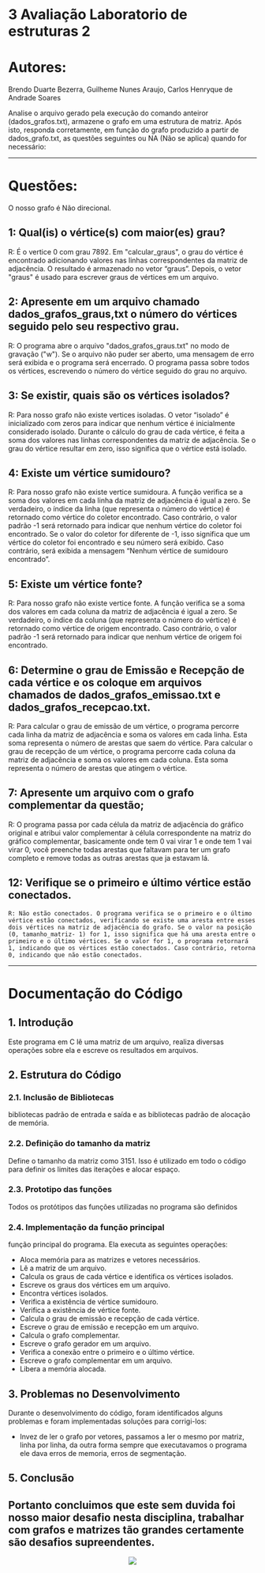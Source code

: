 # 3 Avaliação Laboratorio de estruturas 2
# Autores:
Brendo Duarte Bezerra, Guilheme Nunes Araujo, Carlos Henryque de Andrade Soares

Analise o arquivo gerado pela execução do comando anteiror (dados_grafos.txt), armazene o grafo em uma estrutura de matriz. Após isto, responda corretamente,
em função do grafo produzido a partir de dados_grafo.txt, as questões seguintes ou NA (Não se aplica) quando for necessário:

---

# Questões:

O nosso grafo é Não direcional.

## 1: Qual(is) o vértice(s) com maior(es) grau?
   R: É o vertice 0 com grau 7892. Em "calcular_graus", o grau do vértice é encontrado adicionando valores nas linhas correspondentes da matriz de adjacência. O resultado é armazenado no vetor “graus”. Depois, o vetor "graus" é    usado para escrever graus de vértices em um arquivo.
   
## 2: Apresente em um arquivo chamado dados_grafos_graus,txt o número do vértices seguido pelo seu respectivo grau.
   R: O programa abre o arquivo "dados_grafos_graus.txt" no modo de gravação ("w"). Se o arquivo não puder ser aberto, uma mensagem de erro será exibida e o programa será encerrado. O programa passa sobre todos os vértices, escrevendo o número do vértice seguido do grau no arquivo.

## 3: Se existir, quais são os vértices isolados?
   R: Para nosso grafo não existe vertices isoladas. O vetor “isolado” é inicializado com zeros para indicar que nenhum vértice é inicialmente considerado isolado. Durante o cálculo do grau de cada vértice, é feita a soma dos valores nas linhas correspondentes da matriz de adjacência. Se o grau do vértice resultar em zero, isso significa que o vértice está isolado.

## 4: Existe um vértice sumidouro?
   R: Para nosso grafo não existe vertice sumidoura. A função verifica se a soma dos valores em cada linha da matriz de adjacência é igual a zero. Se verdadeiro, o índice da linha (que representa o número do vértice) é retornado como vértice do coletor encontrado. Caso contrário, o valor padrão -1 será retornado para indicar que nenhum vértice do coletor foi encontrado. Se o valor do coletor for diferente de -1, isso significa que um vértice do coletor foi encontrado e seu número será exibido. Caso contrário, será exibida a mensagem “Nenhum vértice de sumidouro encontrado”.

## 5: Existe um vértice fonte?
   R: Para nosso grafo não existe vertice fonte. A função verifica se a soma dos valores em cada coluna da matriz de adjacência é igual a zero. Se verdadeiro, o índice da coluna (que representa o número do vértice) é retornado como vértice de origem encontrado. Caso contrário, o valor padrão -1 será retornado para indicar que nenhum vértice de origem foi encontrado.

## 6: Determine o grau de Emissão e Recepção de cada vértice e os coloque em arquivos chamados de dados_grafos_emissao.txt e dados_grafos_recepcao.txt.
   R: Para calcular o grau de emissão de um vértice, o programa percorre cada linha da matriz de adjacência e soma os valores em cada linha. Esta soma representa o número de arestas que saem do vértice. Para calcular o grau de recepção de um vértice, o programa percorre cada coluna da matriz de adjacência e soma os valores em cada coluna. Esta soma representa o número de arestas que atingem o vértice.

## 7: Apresente um arquivo com o grafo complementar da questão;
   R: O programa passa por cada célula da matriz de adjacência do gráfico original e atribui valor complementar à célula correspondente na matriz do gráfico complementar, basicamente onde tem 0 vai virar 1 e onde tem 1 vai virar 0, você preenche todas arestas que faltavam para ter um grafo completo e remove todas as outras arestas que ja estavam lá.

## 12: Verifique se o primeiro e último vértice estão conectados.
    R: Não estão conectados. O programa verifica se o primeiro e o último vértice estão conectados, verificando se existe uma aresta entre esses dois vértices na matriz de adjacência do grafo. Se o valor na posição (0, tamanho_matriz- 1) for 1, isso significa que há uma aresta entre o primeiro e o último vértices. Se o valor for 1, o programa retornará 1, indicando que os vértices estão conectados. Caso contrário, retorna 0, indicando que não estão conectados.

---

# Documentação do Código

## 1. Introdução
Este programa em C lê uma matriz de um arquivo, realiza diversas operações sobre ela e escreve os resultados em arquivos.

## 2. Estrutura do Código

### 2.1. Inclusão de Bibliotecas 
bibliotecas padrão de entrada e saída e as bibliotecas padrão de alocação de memória.

### 2.2. Definição do tamanho da matriz
Define o tamanho da matriz como 3151. Isso é utilizado em todo o código para definir os limites das iterações e alocar espaço.

### 2.3. Prototipo das funções
Todos os protótipos das funções utilizadas no programa são definidos

### 2.4. Implementação da função principal
 função principal do programa. Ela executa as seguintes operações:

- Aloca memória para as matrizes e vetores necessários.
- Lê a matriz de um arquivo.
- Calcula os graus de cada vértice e identifica os vértices isolados.
- Escreve os graus dos vértices em um arquivo.
- Encontra vértices isolados.
- Verifica a existência de vértice sumidouro.
- Verifica a existência de vértice fonte.
- Calcula o grau de emissão e recepção de cada vértice.
- Escreve o grau de emissão e recepção em um arquivo.
- Calcula o grafo complementar.
- Escreve o grafo gerador em um arquivo.
- Verifica a conexão entre o primeiro e o último vértice.
- Escreve o grafo complementar em um arquivo.
- Libera a memória alocada.

## 3. Problemas no Desenvolvimento

Durante o desenvolvimento do código, foram identificados alguns problemas e foram implementadas soluções para corrigi-los:

- Invez de ler o grafo por vetores, passamos a ler o mesmo por matriz, linha por linha, da outra forma sempre que executavamos o programa ele dava erros de memoria, erros de segmentação.


## 5. Conclusão
Portanto concluimos que este sem duvida foi nosso maior desafio nesta disciplina, trabalhar com grafos e matrizes tão grandes certamente são desafios supreendentes.
---
<p align="center"><img src="http://img.shields.io/static/v1?label=STATUS&message=%20CONCLUIDO&color=GREEN&style=for-the-badge"/></p>
